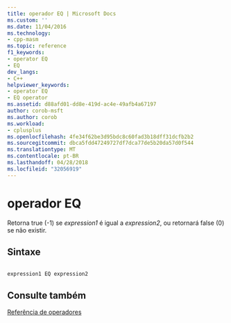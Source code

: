 ```yaml
---
title: operador EQ | Microsoft Docs
ms.custom: ''
ms.date: 11/04/2016
ms.technology:
- cpp-masm
ms.topic: reference
f1_keywords:
- operator EQ
- EQ
dev_langs:
- C++
helpviewer_keywords:
- operator EQ
- EQ operator
ms.assetid: d88afd01-dd8e-419d-ac4e-49afb4a67197
author: corob-msft
ms.author: corob
ms.workload:
- cplusplus
ms.openlocfilehash: 4fe34f62be3d95bdc8c60fad3b18dff31dcfb2b2
ms.sourcegitcommit: dbca5fdd47249727df7dca77de5b20da57d0f544
ms.translationtype: MT
ms.contentlocale: pt-BR
ms.lasthandoff: 04/28/2018
ms.locfileid: "32056919"
---
```

# <a name="operator-eq"></a>operador EQ
Retorna true (-1) se *expression1* é igual a *expression2*, ou retornará false (0) se não existir.  
  
## <a name="syntax"></a>Sintaxe  
  
```  
  
expression1 EQ expression2  
```  
  
## <a name="see-also"></a>Consulte também  
 [Referência de operadores](../../assembler/masm/operators-reference.md)